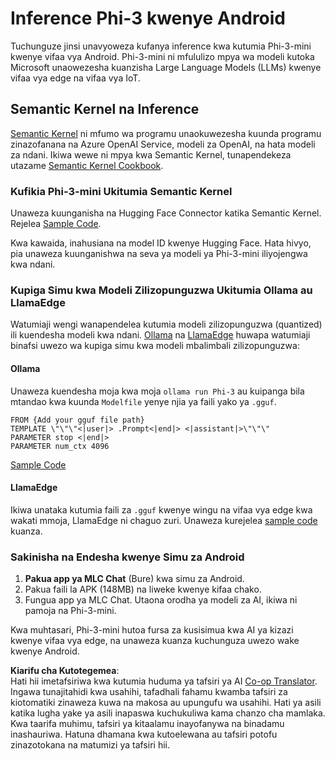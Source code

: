 <!--
CO_OP_TRANSLATOR_METADATA:
{
  "original_hash": "9481b07dda8f9715a5d1ff43fb27568b",
  "translation_date": "2025-07-16T20:15:21+00:00",
  "source_file": "md/01.Introduction/03/Android_Inference.md",
  "language_code": "sw"
}
-->
# **Inference Phi-3 kwenye Android**

Tuchunguze jinsi unavyoweza kufanya inference kwa kutumia Phi-3-mini kwenye vifaa vya Android. Phi-3-mini ni mfululizo mpya wa modeli kutoka Microsoft unaowezesha kuanzisha Large Language Models (LLMs) kwenye vifaa vya edge na vifaa vya IoT.

## Semantic Kernel na Inference

[Semantic Kernel](https://github.com/microsoft/semantic-kernel) ni mfumo wa programu unaokuwezesha kuunda programu zinazofanana na Azure OpenAI Service, modeli za OpenAI, na hata modeli za ndani. Ikiwa wewe ni mpya kwa Semantic Kernel, tunapendekeza utazame [Semantic Kernel Cookbook](https://github.com/microsoft/SemanticKernelCookBook?WT.mc_id=aiml-138114-kinfeylo).

### Kufikia Phi-3-mini Ukitumia Semantic Kernel

Unaweza kuunganisha na Hugging Face Connector katika Semantic Kernel. Rejelea [Sample Code](https://github.com/Azure-Samples/Phi-3MiniSamples/tree/main/semantickernel?WT.mc_id=aiml-138114-kinfeylo).

Kwa kawaida, inahusiana na model ID kwenye Hugging Face. Hata hivyo, pia unaweza kuunganishwa na seva ya modeli ya Phi-3-mini iliyojengwa kwa ndani.

### Kupiga Simu kwa Modeli Zilizopunguzwa Ukitumia Ollama au LlamaEdge

Watumiaji wengi wanapendelea kutumia modeli zilizopunguzwa (quantized) ili kuendesha modeli kwa ndani. [Ollama](https://ollama.com/) na [LlamaEdge](https://llamaedge.com) huwapa watumiaji binafsi uwezo wa kupiga simu kwa modeli mbalimbali zilizopunguzwa:

#### Ollama

Unaweza kuendesha moja kwa moja `ollama run Phi-3` au kuipanga bila mtandao kwa kuunda `Modelfile` yenye njia ya faili yako ya `.gguf`.

```gguf
FROM {Add your gguf file path}
TEMPLATE \"\"\"<|user|> .Prompt<|end|> <|assistant|>\"\"\"
PARAMETER stop <|end|>
PARAMETER num_ctx 4096
```

[Sample Code](https://github.com/Azure-Samples/Phi-3MiniSamples/tree/main/ollama?WT.mc_id=aiml-138114-kinfeylo)

#### LlamaEdge

Ikiwa unataka kutumia faili za `.gguf` kwenye wingu na vifaa vya edge kwa wakati mmoja, LlamaEdge ni chaguo zuri. Unaweza kurejelea [sample code](https://github.com/Azure-Samples/Phi-3MiniSamples/tree/main/wasm?WT.mc_id=aiml-138114-kinfeylo) kuanza.

### Sakinisha na Endesha kwenye Simu za Android

1. **Pakua app ya MLC Chat** (Bure) kwa simu za Android.  
2. Pakua faili la APK (148MB) na liweke kwenye kifaa chako.  
3. Fungua app ya MLC Chat. Utaona orodha ya modeli za AI, ikiwa ni pamoja na Phi-3-mini.

Kwa muhtasari, Phi-3-mini hutoa fursa za kusisimua kwa AI ya kizazi kwenye vifaa vya edge, na unaweza kuanza kuchunguza uwezo wake kwenye Android.

**Kiarifu cha Kutotegemea**:  
Hati hii imetafsiriwa kwa kutumia huduma ya tafsiri ya AI [Co-op Translator](https://github.com/Azure/co-op-translator). Ingawa tunajitahidi kwa usahihi, tafadhali fahamu kwamba tafsiri za kiotomatiki zinaweza kuwa na makosa au upungufu wa usahihi. Hati ya asili katika lugha yake ya asili inapaswa kuchukuliwa kama chanzo cha mamlaka. Kwa taarifa muhimu, tafsiri ya kitaalamu inayofanywa na binadamu inashauriwa. Hatuna dhamana kwa kutoelewana au tafsiri potofu zinazotokana na matumizi ya tafsiri hii.